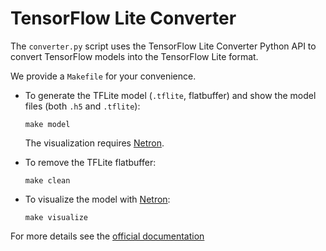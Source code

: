 <!--
Copyright (c) 2011-2020 Columbia University, System Level Design Group
SPDX-License-Identifier: Apache-2.0
-->

# TensorFlow Lite Converter

The `converter.py` script uses the TensorFlow Lite Converter Python API to convert TensorFlow models into the TensorFlow Lite format.

We provide a `Makefile` for your convenience.

- To generate the TFLite model (`.tflite`, flatbuffer) and show the model files (both `.h5` and `.tflite`):
  ```
  make model
  ```
  The visualization requires [Netron](https://github.com/lutzroeder/Netron).

- To remove the TFLite flatbuffer:
  ```
  make clean
  ```

- To visualize the model with [Netron](https://github.com/lutzroeder/Netron):
  ```
  make visualize
  ```
 
For more details see the [official documentation](https://www.tensorflow.org/lite/convert)
